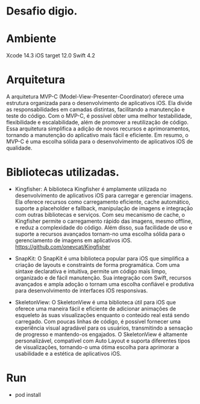# Desafio digio.

# Ambiente
Xcode 14.3
iOS target 12.0
Swift 4.2

# Arquitetura
A arquitetura MVP-C (Model-View-Presenter-Coordinator) oferece uma estrutura organizada para o desenvolvimento de aplicativos iOS. Ela divide as responsabilidades em camadas distintas, facilitando a manutenção e teste do código. Com o MVP-C, é possível obter uma melhor testabilidade, flexibilidade e escalabilidade, além de promover a reutilização de código. Essa arquitetura simplifica a adição de novos recursos e aprimoramentos, tornando a manutenção do aplicativo mais fácil e eficiente. Em resumo, o MVP-C é uma escolha sólida para o desenvolvimento de aplicativos iOS de qualidade.

# Bibliotecas utilizadas.

* Kingfisher: A biblioteca Kingfisher é amplamente utilizada no desenvolvimento de aplicativos iOS para carregar e gerenciar imagens. Ela oferece recursos como carregamento eficiente, cache automático, suporte a placeholder e fallback, manipulação de imagens e integração com outras bibliotecas e serviços. Com seu mecanismo de cache, o Kingfisher permite o carregamento rápido das imagens, mesmo offline, e reduz a complexidade do código. Além disso, sua facilidade de uso e suporte a recursos avançados tornam-no uma escolha sólida para o gerenciamento de imagens em aplicativos iOS.
https://github.com/onevcat/Kingfisher

* SnapKit: O SnapKit é uma biblioteca popular para iOS que simplifica a criação de layouts e constraints de forma programática. Com uma sintaxe declarativa e intuitiva, permite um código mais limpo, organizado e de fácil manutenção. Sua integração com Swift, recursos avançados e ampla adoção o tornam uma escolha confiável e produtiva para desenvolvimento de interfaces iOS responsivas.

* SkeletonView: O SkeletonView é uma biblioteca útil para iOS que oferece uma maneira fácil e eficiente de adicionar animações de esqueleto às suas visualizações enquanto o conteúdo real está sendo carregado. Com poucas linhas de código, é possível fornecer uma experiência visual agradável para os usuários, transmitindo a sensação de progresso e mantendo-os engajados. O SkeletonView é altamente personalizável, compatível com Auto Layout e suporta diferentes tipos de visualizações, tornando-o uma ótima escolha para aprimorar a usabilidade e a estética de aplicativos iOS.

# Run
* pod install
